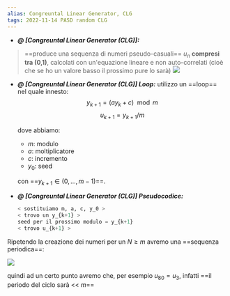 ```yaml
---
alias: Congreuntal Linear Generator, CLG
tags: 2022-11-14 PASD random CLG
---
```


- ***@ [Congreuntal Linear Generator (CLG)]:***
> ==produce una sequenza di numeri pseudo-casuali== $u_n$ **compresi tra (0,1)**, calcolati con un'equazione lineare e non auto-correlati (cioè che se ho un valore basso il prossimo pure lo sarà)
> ![](Uni/PASD/img/unplot.jpeg)
<!--ID: 1670236970393-->


- ***@ [Congreuntal Linear Generator (CLG)] Loop:***
	utilizzo un ==loop== nel quale innesto:
	$$y_{k+1}=(ay_k+c)\mod m$$
	$$u_{k+1}=y_{k+1}/m$$

	dove abbiamo:
	- $m$: modulo
	- $a$: moltiplicatore
	- $c$: incremento
	- $y_0$: seed
	
	con ==$y_{k+1}\in (0,...,m-1)$==.
<!--ID: 1670236970397-->



- ***@ [Congreuntal Linear Generator (CLG)] Pseudocodice:***
	```python
	< sostituiamo m, a, c, y_0 >
	< trovo un y_{k+1} >
	seed per il prossimo modulo = y_{k+1}
	< trovo u_{k+1} >
	```
	
Ripetendo la creazione dei numeri per un $N\geq m$ avremo una ==sequenza periodica==:

![](Uni/PASD/img/percyc.jpeg)

quindi ad un certo punto avremo che, per esempio $u_{80}=u_3$, infatti ==il periodo del ciclo sarà << $m$==
<!--ID: 1670236970402-->

